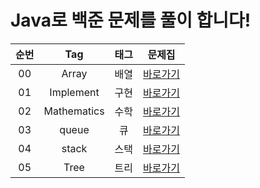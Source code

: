 # Java로 백준 문제를 풀이 합니다!

| 순번  | Tag                          | 태그                | 문제집    |
| :--: | :--------------------------: | :-----------------: | :------:  |
| 00 | Array | 배열 | [바로가기](./src/main/java/array) |
| 01 | Implement | 구현 | [바로가기](./src/main/java/implement) |
| 02 | Mathematics | 수학 | [바로가기](./src/main/java/mathematics) |
| 03 | queue | 큐 | [바로가기](./src/main/java/queue) |
| 04 | stack | 스택 | [바로가기](./src/main/java/stack) |
| 05 | Tree | 트리 | [바로가기](./src/main/java/tree) |